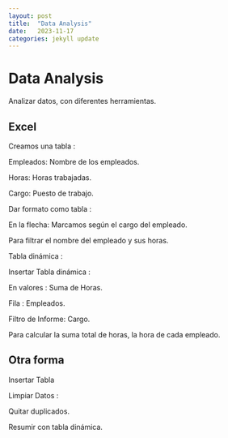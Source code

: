 ```yaml
---
layout: post
title:  "Data Analysis"
date:   2023-11-17
categories: jekyll update
---
```


# Data Analysis

Analizar datos, con diferentes herramientas.

## Excel 

Creamos una tabla :

Empleados: Nombre de los empleados.

Horas: Horas trabajadas.

Cargo: Puesto de trabajo.

Dar formato como tabla :

En la flecha: Marcamos según el cargo del empleado.

Para filtrar el nombre del empleado y sus horas.

Tabla dinámica :

Insertar Tabla dinámica :

En valores : Suma de Horas.

Fila : Empleados.

Filtro de Informe: Cargo.


Para calcular la suma total de horas, la hora de cada empleado.


## Otra forma 

Insertar Tabla 

Limpiar Datos :

Quitar duplicados.

Resumir con tabla dinámica.







